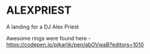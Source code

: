 # ALEXPRIEST

A landing for a DJ Alex Priest

Awesome rings were found here - https://codepen.io/pjkarlik/pen/abOVwaB?editors=1010
